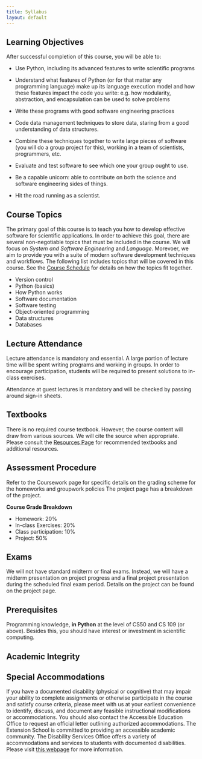 ```yaml
---
title: Syllabus
layout: default
---
```


## Learning Objectives

After successful completion of this course, you will be able to:

* Use Python, including its advanced features to write scientific programs

* Understand what features of Python (or for that matter any programming language) make up its language 
  execution model and how these features impact the code you write: e.g. how modularity, abstraction, and 
  encapsulation can be used to solve problems

* Write these programs with good software engineering practices

* Code data management techniques to store data, staring from a good understanding of data structures.

* Combine these techniques together to write large pieces of software (you will do a group project for this), 
  working in a team of scientists, programmers, etc.

* Evaluate and test software to see which one your group ought to use. 

* Be a capable unicorn: able to contribute on both the science and software engineering sides of things.

* Hit the road running as a scientist. 

## Course Topics

The primary goal of this course is to teach you how to develop effective software for scientific applications. In 
order to achieve this goal, there are several non-negotiable topics that must be included in the course.  We 
will focus on _System and Software Engineering_ and _Language_.  Morevoer, we aim to provide you with a suite of 
modern software development techniques and workflows.  The following list includes topics that will be covered in 
this course.  See the [Course Schedule](schedule.md) for details on how the topics fit together.

* Version control
* Python (basics)
* How Python works
* Software documentation
* Software testing 
* Object-oriented programming
* Data structures 
* Databases

## Lecture Attendance

Lecture attendance is mandatory and essential.  A large portion of lecture time will be spent writing programs and
working in groups.  In order to encourage participation, students will be required to present solutions to in-class 
exercises.

Attendance at guest lectures is mandatory and will be checked by passing around sign-in sheets.

## Textbooks

There is no required course textbook.  However, the course content will draw from various sources.  We will cite the 
source when appropriate.  Please consult the [Resources Page](resources.md) for recommended textbooks and additional resources. 

## Assessment Procedure

Refer to the Coursework page for specific details on the grading scheme for the homeworks and groupwork policies The 
project page has a breakdown of the project.

**Course Grade Breakdown**
* Homework:  20%
* In-class Exercises:  20%
* Class participation:  10%
* Project: 50%

## Exams

We will not have standard midterm or final exams.  Instead, we will have a midterm presentation on project 
progress and a final project presentation during the scheduled final exam period.  Details on the project 
can be found on the project page.

## Prerequisites

Programming knowledge, **in Python** at the level of CS50 and CS 109 (or above). Besides this, you should 
have interest or investment in scientific computing.

## Academic Integrity

## Special Accommodations

If you have a documented disability (physical or cognitive) that may impair your ability to complete assignments 
or otherwise participate in the course and satisfy course criteria, please meet with us at your earliest convenience 
to identify, discuss, and document any feasible instructional modifications or accommodations. You should also 
contact the Accessible Education Office to request an official letter outlining authorized accommodations. The 
Extension School is committed to providing an accessible academic community. The Disability Services Office offers 
a variety of accommodations and services to students with documented disabilities. Please visit 
[this webpage](www.extension.harvard.edu/resources-policies/resources/disability-services-accessibility) for more 
information.



